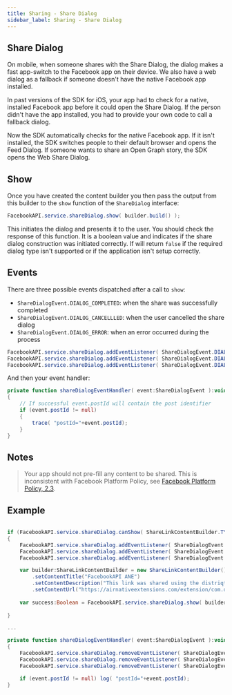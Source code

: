 ```yaml
---
title: Sharing - Share Dialog
sidebar_label: Sharing - Share Dialog
---
```


## Share Dialog

On mobile, when someone shares with the Share Dialog, the dialog makes a fast 
app-switch to the Facebook app on their device. We also have a web dialog as 
a fallback if someone doesn't have the native Facebook app installed.

In past versions of the SDK for iOS, your app had to check for a native, installed 
Facebook app before it could open the Share Dialog. If the person didn't have the 
app installed, you had to provide your own code to call a fallback dialog.

Now the SDK automatically checks for the native Facebook app. If it isn't installed, 
the SDK switches people to their default browser and opens the Feed Dialog. If 
someone wants to share an Open Graph story, the SDK opens the Web Share Dialog.





## Show

Once you have created the content builder you then pass the output from this builder to the 
`show` function of the `ShareDialog` interface:

```actionscript
FacebookAPI.service.shareDialog.show( builder.build() );
```

This initiates the dialog and presents it to the user. You should check the response
of this function. It is a boolean value and indicates if the share dialog construction
was initiated correctly. If will return `false` if the required dialog type isn't supported
or if the application isn't setup correctly.



## Events

There are three possible events dispatched after a call to `show`:

- `ShareDialogEvent.DIALOG_COMPLETED`: when the share was successfully completed
- `ShareDialogEvent.DIALOG_CANCELLLED`: when the user cancelled the share dialog
- `ShareDialogEvent.DIALOG_ERROR`: when an error occurred during the process


```actionscript
FacebookAPI.service.shareDialog.addEventListener( ShareDialogEvent.DIALOG_COMPLETED, shareDialogEventHandler );
FacebookAPI.service.shareDialog.addEventListener( ShareDialogEvent.DIALOG_CANCELLED, shareDialogEventHandler );
FacebookAPI.service.shareDialog.addEventListener( ShareDialogEvent.DIALOG_ERROR, shareDialogEventHandler );
```

And then your event handler:

```actionscript
private function shareDialogEventHandler( event:ShareDialogEvent ):void 
{
	// If successful event.postId will contain the post identifier
	if (event.postId != null) 
	{
		trace( "postId="+event.postId);
	}
}
```


## Notes

>
> Your app should not pre-fill any content to be shared. This is inconsistent with 
> Facebook Platform Policy, see [Facebook Platform Policy, 2.3](https://developers.facebook.com/policy/#control).
>




## Example

```actionscript

if (FacebookAPI.service.shareDialog.canShow( ShareLinkContentBuilder.TYPE ))
{
	FacebookAPI.service.shareDialog.addEventListener( ShareDialogEvent.DIALOG_COMPLETED, shareDialogEventHandler );
	FacebookAPI.service.shareDialog.addEventListener( ShareDialogEvent.DIALOG_CANCELLED, shareDialogEventHandler );
	FacebookAPI.service.shareDialog.addEventListener( ShareDialogEvent.DIALOG_ERROR, shareDialogEventHandler );

	var builder:ShareLinkContentBuilder = new ShareLinkContentBuilder()
		.setContentTitle("FacebookAPI ANE")
		.setContentDescription("This link was shared using the distriqt FacebookAPI ANE" )
		.setContentUrl("https://airnativeextensions.com/extension/com.distriqt.FacebookAPI");
	
	var success:Boolean = FacebookAPI.service.shareDialog.show( builder.build() );
	
}

...

private function shareDialogEventHandler( event:ShareDialogEvent ):void 
{
	FacebookAPI.service.shareDialog.removeEventListener( ShareDialogEvent.DIALOG_COMPLETED, shareDialogEventHandler );
	FacebookAPI.service.shareDialog.removeEventListener( ShareDialogEvent.DIALOG_CANCELLED, shareDialogEventHandler );
	FacebookAPI.service.shareDialog.removeEventListener( ShareDialogEvent.DIALOG_ERROR, shareDialogEventHandler );

	if (event.postId != null) log( "postId="+event.postId);
}
```